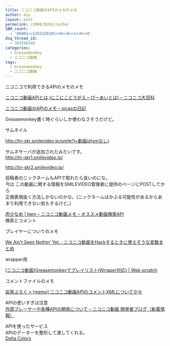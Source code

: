 ```yaml
---
title: ニコニコ動画のAPIのメモのメモ
author: azu
layout: post
permalink: /2008/0203/res54/
SBM_count:
  - '00001<>1355339105<>0<>0<>1<>0<>0'
dsq_thread_id:
  - 303546548
categories:
  - Greasemonkey
  - ニコニコ動画
tags:
  - Greasemonkey
  - ニコニコ動画
---
```

ニコニコで利用できるAPIのメモのメモ

[ニコニコ動画APIとは (にこにこどうがえーぴーあいとは) &#8211; ニコニコ大百科][1]

[ニコニコ動画のAPIのメモ &#8211; picasの日記][2]

Greasemonkey書く時ぐらいしか使わなさそうだけど。

サムネイル

http://tn-skr.smilevideo.jp/smile?i=動画id(smなし)

サムネサーバが追加されたみたいです。  
http://tn-skr1.smilevideo.jp/

http://tn-skr2.smilevideo.jp/

投稿者のニックネームもAPIで取れたら良いのにな。  
今は この動画に関する情報をSMILEVIDEO管理者に提供のページにPOSTしてから  
正規表現抜く方法しかないのかな。(ニックネームはかぶる可能性があるからあまり利用できない気もするけど。)

[肉少なめ | Item &#8211; ニコニコ動画メモ &#8211; オススメ動画検索API  
][3]検索とコメント[][3]

プレイヤーについてのメモ

[We Ain&#8217;t Seen Nothin&#8217; Yet. : ニコニコ動画をHackするときに使えそうな変数まとめ][4]

wrapper用

[[ニコニコ動画]Greasemonkeyでプレイリスト(Wrraper対応) | Web scratch][5]

コメントファイルのメモ

[岩家ぶろぐ » [memo] ニコニコ動画APIのコメントXMLについて少々][6]

APIの使いすぎは注意  
[外部プレーヤーや各種APIの開放について &#8211; ニコニコ動画 開発者ブログ（新着情報）][7]

APIを使ったサービス  
APIのデーターを整形して渡してくれる。  
[Delta Colors][8]

 [1]: http://dic.nicovideo.jp/a/%E3%83%8B%E3%82%B3%E3%83%8B%E3%82%B3%E5%8B%95%E7%94%BBApi
 [2]: http://d.hatena.ne.jp/picas/20080202/1201955339
 [3]: http://niku.suku.name/item/575
 [4]: http://blog.fulltext-search.biz/articles/2007/10/15/nicovideo-hacks
 [5]: ../2008/0327/res119/
 [6]: http://blog.iwa-ya.net/2008/02/11/160416
 [7]: http://blog.nicovideo.jp/2008/03/api.php
 [8]: http://ddhost.no-ip.info/deltacolors/nicomemo.php